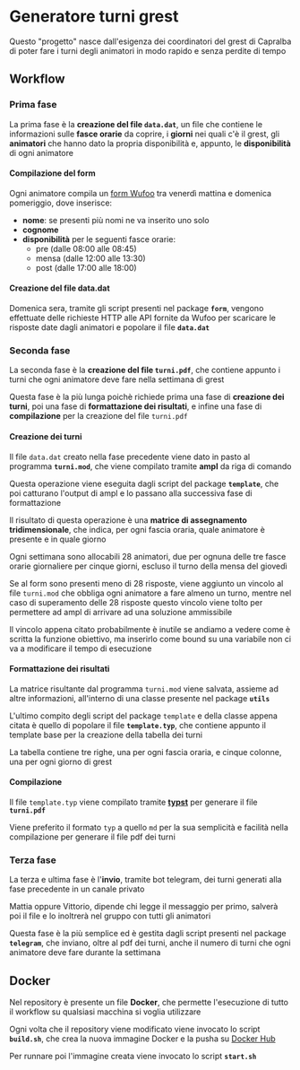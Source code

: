 # Generatore turni grest

Questo "progetto" nasce dall'esigenza dei coordinatori del grest di Capralba di poter fare i turni degli animatori in modo rapido e senza perdite di tempo

## Workflow

### Prima fase

La prima fase è la __creazione del file `data.dat`__, un file che contiene le informazioni sulle __fasce orarie__ da coprire, i __giorni__ nei quali c'è il grest, gli __animatori__ che hanno dato la propria disponibilità e, appunto, le __disponibilità__ di ogni animatore

#### Compilazione del form

Ogni animatore compila un [form Wufoo](https://www.wufoo.com/) tra venerdì mattina e domenica pomeriggio, dove inserisce:
* __nome__: se presenti più nomi ne va inserito uno solo
* __cognome__
* __disponibilità__ per le seguenti fasce orarie:
  * pre (dalle 08:00 alle 08:45)
  * mensa (dalle 12:00 alle 13:30)
  * post (dalle 17:00 alle 18:00)

#### Creazione del file data.dat

Domenica sera, tramite gli script presenti nel package __`form`__, vengono effettuate delle richieste HTTP alle API fornite da Wufoo per scaricare le risposte date dagli animatori e popolare il file __`data.dat`__

### Seconda fase

La seconda fase è la __creazione del file `turni.pdf`__, che contiene appunto i turni che ogni animatore deve fare nella settimana di grest

Questa fase è la più lunga poichè richiede prima una fase di __creazione dei turni__, poi una fase di __formattazione dei risultati__, e infine una fase di __compilazione__ per la creazione del file `turni.pdf`

#### Creazione dei turni

Il file `data.dat` creato nella fase precedente viene dato in pasto al programma __`turni.mod`__, che viene compilato tramite __ampl__ da riga di comando

Questa operazione viene eseguita dagli script del package __`template`__, che poi catturano l'output di ampl e lo passano alla successiva fase di formattazione

Il risultato di questa operazione è una __matrice di assegnamento tridimensionale__, che indica, per ogni fascia oraria, quale animatore è presente e in quale giorno

Ogni settimana sono allocabili 28 animatori, due per ognuna delle tre fasce orarie giornaliere per cinque giorni, escluso il turno della mensa del giovedì

Se al form sono presenti meno di 28 risposte, viene aggiunto un vincolo al file `turni.mod` che obbliga ogni animatore a fare almeno un turno, mentre nel caso di superamento delle 28 risposte questo vincolo viene tolto per permettere ad ampl di arrivare ad una soluzione ammissibile

Il vincolo appena citato probabilmente è inutile se andiamo a vedere come è scritta la funzione obiettivo, ma inserirlo come bound su una variabile non ci va a modificare il tempo di esecuzione

#### Formattazione dei risultati

La matrice risultante dal programma `turni.mod` viene salvata, assieme ad altre informazioni, all'interno di una classe presente nel package __`utils`__

L'ultimo compito degli script del package `template` e della classe appena citata è quello di popolare il file __`template.typ`__, che contiene appunto il template base per la creazione della tabella dei turni

La tabella contiene tre righe, una per ogni fascia oraria, e cinque colonne, una per ogni giorno di grest

#### Compilazione

Il file `template.typ` viene compilato tramite [__typst__](https://github.com/typst/typst) per generare il file __`turni.pdf`__

Viene preferito il formato `typ` a quello `md` per la sua semplicità e facilità nella compilazione per generare il file pdf dei turni

### Terza fase

La terza e ultima fase è l'__invio__, tramite bot telegram, dei turni generati alla fase precedente in un canale privato

Mattia oppure Vittorio, dipende chi legge il messaggio per primo, salverà poi il file e lo inoltrerà nel gruppo con tutti gli animatori

Questa fase è la più semplice ed è gestita dagli script presenti nel package __`telegram`__, che inviano, oltre al pdf dei turni, anche il numero di turni che ogni animatore deve fare durante la settimana

## Docker

Nel repository è presente un file __Docker__, che permette l'esecuzione di tutto il workflow su qualsiasi macchina si voglia utilizzare

Ogni volta che il repository viene modificato viene invocato lo script __`build.sh`__, che crea la nuova immagine Docker e la pusha su [Docker Hub](https://hub.docker.com/)

Per runnare poi l'immagine creata viene invocato lo script __`start.sh`__
